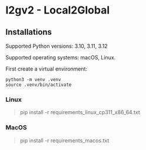 # l2gv2 - Local2Global

## Installations

Supported Python versions: 3.10, 3.11, 3.12

Supported operating systems: macOS, Linux.

First create a virtual environment:

```shell
python3 -m venv .venv
source .venv/bin/activate
```

### Linux

> pip install -r requirements_linux_cp311_x86_64.txt

### MacOS

> pip install -r requirements_macos.txt 
